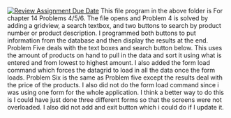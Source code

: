 [![Review Assignment Due Date](https://classroom.github.com/assets/deadline-readme-button-24ddc0f5d75046c5622901739e7c5dd533143b0c8e959d652212380cedb1ea36.svg)](https://classroom.github.com/a/Qm1bV9T_)
This file program in the above folder is For chapter 14 Problems 4/5/6.
The file opens and Problem 4 is solved by adding a gridview, a search textbox, and two buttons to search by product number or product description.
I programmed both buttons to put information from the database and then display the results at the end.
Problem Five deals with the text boxes and search button below. This uses the amount of products on hand to pull in the data and sort it using what is entered and from lowest to highest amount.
I also added the form load command which forces the datagrid to load in all the data once the form loads. 
Problem Six is the same as Problem five except the results deal with the price of the products. I also did not do the form load command since i was using one form for the whole application.
I think a better way to do this is I could have just done three different forms so that the screens were not overloaded. I also did not add and exit button which i could do if I update it.
